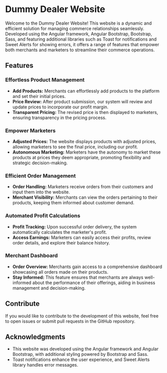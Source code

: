 # Dummy Dealer Website


Welcome to the Dummy Dealer Website! This website is a dynamic and efficient solution for managing commerce relationships seamlessly. Developed using the Angular framework, Angular Bootstrap, Bootstrap, Sass, and featuring additional libraries such as Toast for notifications and Sweet Alerts for showing errors, it offers a range of features that empower both merchants and marketers to streamline their commerce operations.

## Features
### Effortless Product Management
<ul>
  <li><strong>Add Products:</strong> Merchants can effortlessly add products to the platform and set their initial prices.</li>
  <li><strong>Price Review:</strong> After product submission, our system will review and update prices to incorporate our profit margin.</li>
  <li><strong>Transparent Pricing:</strong> The revised price is then displayed to marketers, ensuring transparency in the pricing process.</li>
</ul>

### Empower Marketers
<ul>
  <li><strong>Adjusted Prices:</strong> The website displays products with adjusted prices, allowing marketers to see the final price, including our profit.</li>
  <li><strong>Autonomous Marketing:</strong> Marketers have the autonomy to market these products at prices they deem appropriate, promoting flexibility and strategic decision-making.</li>
</ul>

### Efficient Order Management
<ul>
  <li><strong>Order Handling:</strong> Marketers receive orders from their customers and input them into the website.</li>
  <li><strong>Merchant Visibility:</strong> Merchants can view the orders pertaining to their products, keeping them informed about customer demand.</li>
</ul>

### Automated Profit Calculations
<ul>
  <li><strong>Profit Tracking:</strong> Upon successful order delivery, the system automatically calculates the marketer's profit.</li>
  <li><strong>Access Earnings:</strong> Marketers can easily access their profits, review order details, and explore their balance history.</li>
</ul>

### Merchant Dashboard
<ul>
  <li><strong>Order Overview:</strong> Merchants gain access to a comprehensive dashboard showcasing all orders made on their products.</li>
  <li><strong>Stay Informed:</strong> This feature ensures that merchants are always well-informed about the performance of their offerings, aiding in business management and decision-making.</li>
</ul>

## Contribute
If you would like to contribute to the development of this website, feel free to open issues or submit pull requests in the GitHub repository.

## Acknowledgments
<ul>
  <li>This website was developed using the Angular framework and Angular Bootstrap, with additional styling powered by Bootstrap and Sass.</li>
  <li>Toast notifications enhance the user experience, and Sweet Alerts library handles error messages.</li>
</ul>
